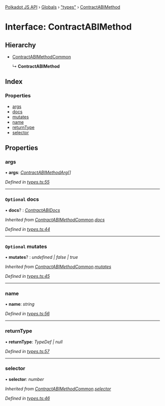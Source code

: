 [Polkadot JS API](../README.md) › [Globals](../globals.md) › ["types"](../modules/_types_.md) › [ContractABIMethod](_types_.contractabimethod.md)

# Interface: ContractABIMethod

## Hierarchy

* [ContractABIMethodCommon](_types_.contractabimethodcommon.md)

  ↳ **ContractABIMethod**

## Index

### Properties

* [args](_types_.contractabimethod.md#args)
* [docs](_types_.contractabimethod.md#optional-docs)
* [mutates](_types_.contractabimethod.md#optional-mutates)
* [name](_types_.contractabimethod.md#name)
* [returnType](_types_.contractabimethod.md#returntype)
* [selector](_types_.contractabimethod.md#selector)

## Properties

###  args

• **args**: *[ContractABIMethodArg](../modules/_types_.md#contractabimethodarg)[]*

*Defined in [types.ts:55](https://github.com/polkadot-js/api/blob/e54cee1fad/packages/api-contract/src/types.ts#L55)*

___

### `Optional` docs

• **docs**? : *[ContractABIDocs](../modules/_types_.md#contractabidocs)*

*Inherited from [ContractABIMethodCommon](_types_.contractabimethodcommon.md).[docs](_types_.contractabimethodcommon.md#optional-docs)*

*Defined in [types.ts:44](https://github.com/polkadot-js/api/blob/e54cee1fad/packages/api-contract/src/types.ts#L44)*

___

### `Optional` mutates

• **mutates**? : *undefined | false | true*

*Inherited from [ContractABIMethodCommon](_types_.contractabimethodcommon.md).[mutates](_types_.contractabimethodcommon.md#optional-mutates)*

*Defined in [types.ts:45](https://github.com/polkadot-js/api/blob/e54cee1fad/packages/api-contract/src/types.ts#L45)*

___

###  name

• **name**: *string*

*Defined in [types.ts:56](https://github.com/polkadot-js/api/blob/e54cee1fad/packages/api-contract/src/types.ts#L56)*

___

###  returnType

• **returnType**: *TypeDef | null*

*Defined in [types.ts:57](https://github.com/polkadot-js/api/blob/e54cee1fad/packages/api-contract/src/types.ts#L57)*

___

###  selector

• **selector**: *number*

*Inherited from [ContractABIMethodCommon](_types_.contractabimethodcommon.md).[selector](_types_.contractabimethodcommon.md#selector)*

*Defined in [types.ts:46](https://github.com/polkadot-js/api/blob/e54cee1fad/packages/api-contract/src/types.ts#L46)*
